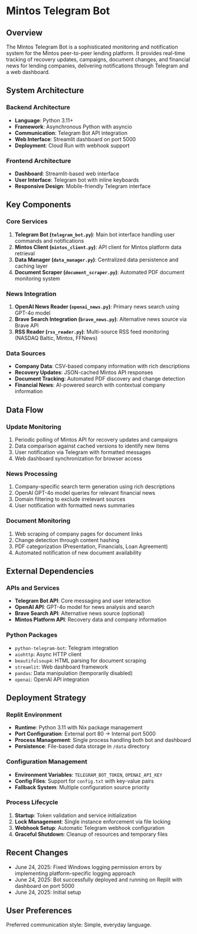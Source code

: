 # Mintos Telegram Bot

## Overview

The Mintos Telegram Bot is a sophisticated monitoring and notification system for the Mintos peer-to-peer lending platform. It provides real-time tracking of recovery updates, campaigns, document changes, and financial news for lending companies, delivering notifications through Telegram and a web dashboard.

## System Architecture

### Backend Architecture
- **Language**: Python 3.11+
- **Framework**: Asynchronous Python with asyncio
- **Communication**: Telegram Bot API integration
- **Web Interface**: Streamlit dashboard on port 5000
- **Deployment**: Cloud Run with webhook support

### Frontend Architecture
- **Dashboard**: Streamlit-based web interface
- **User Interface**: Telegram bot with inline keyboards
- **Responsive Design**: Mobile-friendly Telegram interface

## Key Components

### Core Services
1. **Telegram Bot (`telegram_bot.py`)**: Main bot interface handling user commands and notifications
2. **Mintos Client (`mintos_client.py`)**: API client for Mintos platform data retrieval
3. **Data Manager (`data_manager.py`)**: Centralized data persistence and caching layer
4. **Document Scraper (`document_scraper.py`)**: Automated PDF document monitoring system

### News Integration
1. **OpenAI News Reader (`openai_news.py`)**: Primary news search using GPT-4o model
2. **Brave Search Integration (`brave_news.py`)**: Alternative news source via Brave API
3. **RSS Reader (`rss_reader.py`)**: Multi-source RSS feed monitoring (NASDAQ Baltic, Mintos, FFNews)

### Data Sources
- **Company Data**: CSV-based company information with rich descriptions
- **Recovery Updates**: JSON-cached Mintos API responses
- **Document Tracking**: Automated PDF discovery and change detection
- **Financial News**: AI-powered search with contextual company information

## Data Flow

### Update Monitoring
1. Periodic polling of Mintos API for recovery updates and campaigns
2. Data comparison against cached versions to identify new items
3. User notification via Telegram with formatted messages
4. Web dashboard synchronization for browser access

### News Processing
1. Company-specific search term generation using rich descriptions
2. OpenAI GPT-4o model queries for relevant financial news
3. Domain filtering to exclude irrelevant sources
4. User notification with formatted news summaries

### Document Monitoring
1. Web scraping of company pages for document links
2. Change detection through content hashing
3. PDF categorization (Presentation, Financials, Loan Agreement)
4. Automated notification of new document availability

## External Dependencies

### APIs and Services
- **Telegram Bot API**: Core messaging and user interaction
- **OpenAI API**: GPT-4o model for news analysis and search
- **Brave Search API**: Alternative news source (optional)
- **Mintos Platform API**: Recovery data and company information

### Python Packages
- `python-telegram-bot`: Telegram integration
- `aiohttp`: Async HTTP client
- `beautifulsoup4`: HTML parsing for document scraping
- `streamlit`: Web dashboard framework
- `pandas`: Data manipulation (temporarily disabled)
- `openai`: OpenAI API integration

## Deployment Strategy

### Replit Environment
- **Runtime**: Python 3.11 with Nix package management
- **Port Configuration**: External port 80 → Internal port 5000
- **Process Management**: Single process handling both bot and dashboard
- **Persistence**: File-based data storage in `/data` directory

### Configuration Management
- **Environment Variables**: `TELEGRAM_BOT_TOKEN`, `OPENAI_API_KEY`
- **Config Files**: Support for `config.txt` with key-value pairs
- **Fallback System**: Multiple configuration source priority

### Process Lifecycle
1. **Startup**: Token validation and service initialization
2. **Lock Management**: Single instance enforcement via file locking
3. **Webhook Setup**: Automatic Telegram webhook configuration
4. **Graceful Shutdown**: Cleanup of resources and temporary files

## Recent Changes
- June 24, 2025: Fixed Windows logging permission errors by implementing platform-specific logging approach
- June 24, 2025: Bot successfully deployed and running on Replit with dashboard on port 5000
- June 24, 2025: Initial setup

## User Preferences

Preferred communication style: Simple, everyday language.